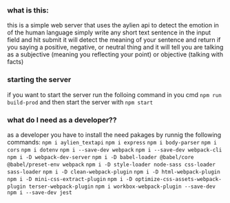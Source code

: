 ### what is this:
this is a simple web server that uses the aylien api to detect the emotion in of the human language
simply write any short text sentence in the input field and hit submit
it will detect the meaning of your sentence and return if you saying a positive, negative, or neutral thing
and it will tell you are talking as a subjective (meaning you reflecting your point) or objective (talking with facts)
### starting the server
if you want to start the server run the folloing command in you cmd 
`npm run build-prod`
and then start the server with
`npm start`

### what do I need as a developer??
as a developer you have to install the need pakages by runnig the following commands:
`npm i aylien_textapi`
`npm i express`
`npm i body-parser`
`npm i cors`
`npm i dotenv`
`npm i --save-dev webpack`
`npm i --save-dev webpack-cli`
`npm i -D webpack-dev-server`
`npm i -D babel-loader @babel/core @babel/preset-env webpack`
`npm i -D style-loader node-sass css-loader sass-loader`
`npm i -D clean-webpack-plugin`
`npm i -D html-webpack-plugin`
`npm i -D mini-css-extract-plugin`
`npm i -D optimize-css-assets-webpack-plugin terser-webpack-plugin`
`npm i workbox-webpack-plugin --save-dev`
`npm i --save-dev jest`